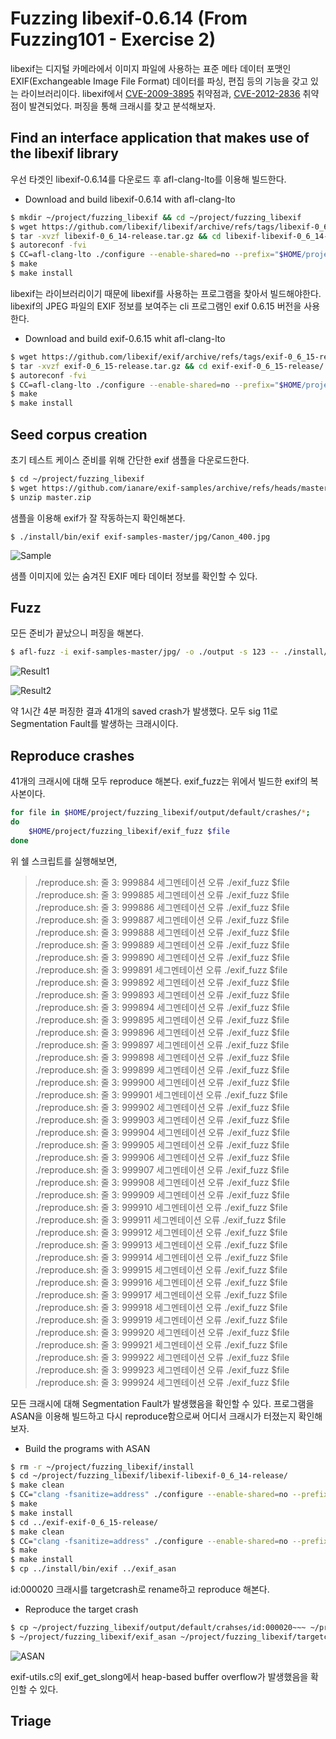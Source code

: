 Fuzzing libexif-0.6.14 (From Fuzzing101 - Exercise 2)
=======================================================

libexif는 디지털 카메라에서 이미지 파일에 사용하는 표준 메타 데이터 포맷인 EXIF(Exchangeable Image File Format) 데이터를 파싱, 편집 등의 기능을 갖고 있는 라이브러리이다. libexif에서 [CVE-2009-3895](https://knvd.krcert.or.kr/elkDetail.do?CVEID=CVE-2009-3895&jvn=&CVEID=CNNVD-200911-213&dilen=60c15fa1dd82393915ad3109) 취약점과, [CVE-2012-2836](https://knvd.krcert.or.kr/elkDetail.do?CVEID=CVE-2012-2836&jvn=&CVEID=CNNVD-201207-183&dilen=60c0642cdd82393915a39901) 취약점이 발견되었다. 퍼징을 통해 크래시를 찾고 분석해보자. 

## Find an interface application that makes use of the libexif library

우선 타겟인 libexif-0.6.14를 다운로드 후 afl-clang-lto를 이용해 빌드한다.
* Download and build libexif-0.6.14 with afl-clang-lto
```bash
$ mkdir ~/project/fuzzing_libexif && cd ~/project/fuzzing_libexif
$ wget https://github.com/libexif/libexif/archive/refs/tags/libexif-0_6_14-release.tar.gz
$ tar -xvzf libexif-0_6_14-release.tar.gz && cd libexif-libexif-0_6_14-release/
$ autoreconf -fvi
$ CC=afl-clang-lto ./configure --enable-shared=no --prefix="$HOME/project/fuzzing_libexif/install/"
$ make
$ make install
```
libexif는 라이브러리이기 때문에 libexif를 사용하는 프로그램을 찾아서 빌드해야한다. libexif의 JPEG 파일의 EXIF 정보를 보여주는 cli 프로그램인 exif 0.6.15 버전을 사용한다. 
* Download and build exif-0.6.15 whit afl-clang-lto
```bash
$ wget https://github.com/libexif/exif/archive/refs/tags/exif-0_6_15-release.tar.gz
$ tar -xvzf exif-0_6_15-release.tar.gz && cd exif-exif-0_6_15-release/
$ autoreconf -fvi
$ CC=afl-clang-lto ./configure --enable-shared=no --prefix="$HOME/project/fuzzing_libexif/install/" PKG_CONFIG_PATH=$HOME/project/fuzzing_libexif/install/lib/pkgconfig
$ make
$ make install
```

## Seed corpus creation
초기 테스트 케이스 준비를 위해 간단한 exif 샘플을 다운로드한다. 
```bash
$ cd ~/project/fuzzing_libexif
$ wget https://github.com/ianare/exif-samples/archive/refs/heads/master.zip
$ unzip master.zip
```
샘플을 이용해 exif가 잘 작동하는지 확인해본다.

    $ ./install/bin/exif exif-samples-master/jpg/Canon_400.jpg

![Sample](./images/libexif_sample.png)

샘플 이미지에 있는 숨겨진 EXIF 메타 데이터 정보를 확인할 수 있다. 

## Fuzz
모든 준비가 끝났으니 퍼징을 해본다. 
```bash
$ afl-fuzz -i exif-samples-master/jpg/ -o ./output -s 123 -- ./install/bin/exif @@
```

![Result1](./images/libexif_result.png)
















![Result2](./images/libexif_result2.png)

약 1시간 4분 퍼징한 결과 41개의 saved crash가 발생했다. 모두 sig 11로 Segmentation Fault를 발생하는 크래시이다. 

## Reproduce crashes
41개의 크래시에 대해 모두 reproduce 해본다. exif_fuzz는 위에서 빌드한 exif의 복사본이다. 
```bash
for file in $HOME/project/fuzzing_libexif/output/default/crashes/*;
do
    $HOME/project/fuzzing_libexif/exif_fuzz $file
done
```
위 쉘 스크립트를 실행해보면, 
> ./reproduce.sh: 줄 3: 999884 세그멘테이션 오류 ./exif_fuzz $file
./reproduce.sh: 줄 3: 999885 세그멘테이션 오류 ./exif_fuzz $file
./reproduce.sh: 줄 3: 999886 세그멘테이션 오류 ./exif_fuzz $file
./reproduce.sh: 줄 3: 999887 세그멘테이션 오류 ./exif_fuzz $file
./reproduce.sh: 줄 3: 999888 세그멘테이션 오류 ./exif_fuzz $file
./reproduce.sh: 줄 3: 999889 세그멘테이션 오류 ./exif_fuzz $file
./reproduce.sh: 줄 3: 999890 세그멘테이션 오류 ./exif_fuzz $file
./reproduce.sh: 줄 3: 999891 세그멘테이션 오류 ./exif_fuzz $file
./reproduce.sh: 줄 3: 999892 세그멘테이션 오류 ./exif_fuzz $file
./reproduce.sh: 줄 3: 999893 세그멘테이션 오류 ./exif_fuzz $file
./reproduce.sh: 줄 3: 999894 세그멘테이션 오류 ./exif_fuzz $file
./reproduce.sh: 줄 3: 999895 세그멘테이션 오류 ./exif_fuzz $file
./reproduce.sh: 줄 3: 999896 세그멘테이션 오류 ./exif_fuzz $file
./reproduce.sh: 줄 3: 999897 세그멘테이션 오류 ./exif_fuzz $file
./reproduce.sh: 줄 3: 999898 세그멘테이션 오류 ./exif_fuzz $file
./reproduce.sh: 줄 3: 999899 세그멘테이션 오류 ./exif_fuzz $file
./reproduce.sh: 줄 3: 999900 세그멘테이션 오류 ./exif_fuzz $file
./reproduce.sh: 줄 3: 999901 세그멘테이션 오류 ./exif_fuzz $file
./reproduce.sh: 줄 3: 999902 세그멘테이션 오류 ./exif_fuzz $file
./reproduce.sh: 줄 3: 999903 세그멘테이션 오류 ./exif_fuzz $file
./reproduce.sh: 줄 3: 999904 세그멘테이션 오류 ./exif_fuzz $file
./reproduce.sh: 줄 3: 999905 세그멘테이션 오류 ./exif_fuzz $file
./reproduce.sh: 줄 3: 999906 세그멘테이션 오류 ./exif_fuzz $file
./reproduce.sh: 줄 3: 999907 세그멘테이션 오류 ./exif_fuzz $file
./reproduce.sh: 줄 3: 999908 세그멘테이션 오류 ./exif_fuzz $file
./reproduce.sh: 줄 3: 999909 세그멘테이션 오류 ./exif_fuzz $file
./reproduce.sh: 줄 3: 999910 세그멘테이션 오류 ./exif_fuzz $file
./reproduce.sh: 줄 3: 999911 세그멘테이션 오류 ./exif_fuzz $file
./reproduce.sh: 줄 3: 999912 세그멘테이션 오류 ./exif_fuzz $file
./reproduce.sh: 줄 3: 999913 세그멘테이션 오류 ./exif_fuzz $file
./reproduce.sh: 줄 3: 999914 세그멘테이션 오류 ./exif_fuzz $file
./reproduce.sh: 줄 3: 999915 세그멘테이션 오류 ./exif_fuzz $file
./reproduce.sh: 줄 3: 999916 세그멘테이션 오류 ./exif_fuzz $file
./reproduce.sh: 줄 3: 999917 세그멘테이션 오류 ./exif_fuzz $file
./reproduce.sh: 줄 3: 999918 세그멘테이션 오류 ./exif_fuzz $file
./reproduce.sh: 줄 3: 999919 세그멘테이션 오류 ./exif_fuzz $file
./reproduce.sh: 줄 3: 999920 세그멘테이션 오류 ./exif_fuzz $file
./reproduce.sh: 줄 3: 999921 세그멘테이션 오류 ./exif_fuzz $file
./reproduce.sh: 줄 3: 999922 세그멘테이션 오류 ./exif_fuzz $file
./reproduce.sh: 줄 3: 999923 세그멘테이션 오류 ./exif_fuzz $file
./reproduce.sh: 줄 3: 999924 세그멘테이션 오류 ./exif_fuzz $file

모든 크래시에 대해 Segmentation Fault가 발생했음을 확인할 수 있다.  프로그램을 ASAN을 이용해 빌드하고 다시 reproduce함으로써 어디서 크래시가 터졌는지 확인해보자. 
* Build the programs with ASAN
```bash
$ rm -r ~/project/fuzzing_libexif/install
$ cd ~/project/fuzzing_libexif/libexif-libexif-0_6_14-release/
$ make clean
$ CC="clang -fsanitize=address" ./configure --enable-shared=no --prefix="$HOME/project/fuzzing_libexif/install"
$ make
$ make install
$ cd ../exif-exif-0_6_15-release/
$ make clean
$ CC="clang -fsanitize=address" ./configure --enable-shared=no --prefix="$HOME/project/fuzzing_libexif/install" PKG_CONFIG_PATH=$HOME/project/fuzzing_libexif/install/lib/pkgconfig
$ make
$ make install
$ cp ../install/bin/exif ../exif_asan
```
id:000020 크래시를 targetcrash로 rename하고 reproduce 해본다.
* Reproduce the target crash
```bash
$ cp ~/project/fuzzing_libexif/output/default/crahses/id:000020~~~ ~/project/fuzzing_libexif/targetcrash
$ ~/project/fuzzing_libexif/exif_asan ~/project/fuzzing_libexif/targetcrash
```

![ASAN](./images/libexif_asan.png)

exif-utils.c의 exif_get_slong에서 heap-based buffer overflow가 발생했음을 확인할 수 있다. 

## Triage

